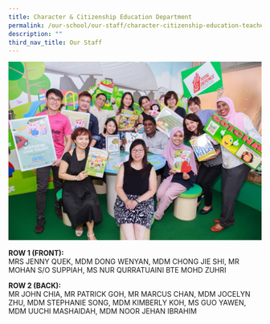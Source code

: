 ```yaml
---
title: Character & Citizenship Education Department
permalink: /our-school/our-staff/character-citizenship-education-teachers/
description: ""
third_nav_title: Our Staff
---
```


![](/images/Character-Citizenship-Education-Department-Informal-1.jpeg)

<p><strong>ROW 1 (FRONT):</strong><br />MRS JENNY QUEK, MDM DONG WENYAN, MDM CHONG JIE SHI, MR MOHAN S/O SUPPIAH, MS NUR QURRATUAINI BTE MOHD ZUHRI</p>
<p><strong>ROW 2 (BACK):</strong><br />MR JOHN CHIA, MR PATRICK GOH, MR MARCUS CHAN, MDM JOCELYN ZHU, MDM STEPHANIE SONG, MDM KIMBERLY KOH, MS GUO YAWEN, MDM UUCHI MASHAIDAH, MDM NOOR JEHAN IBRAHIM</p>